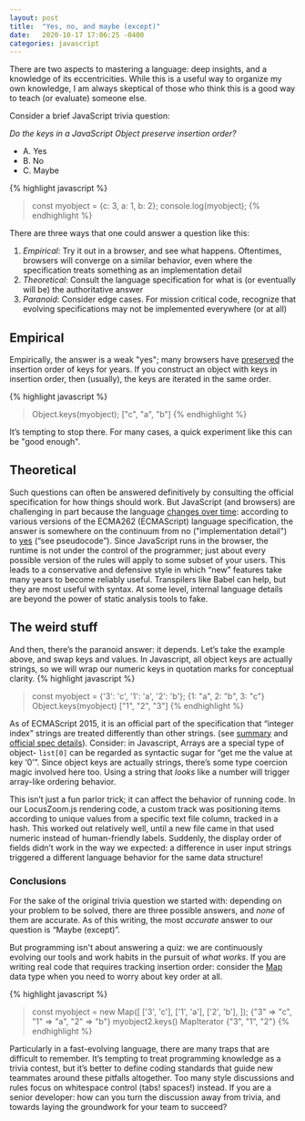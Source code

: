 ```yaml
---
layout: post
title:  "Yes, no, and maybe (except)"
date:   2020-10-17 17:06:25 -0400
categories: javascript 
---
```


There are two aspects to mastering a language: deep insights, and a knowledge of its eccentricities. While this is a useful way to organize my own knowledge, I am always skeptical of those who think this is a good way to teach (or evaluate) someone else.

Consider a brief JavaScript trivia question:

*Do the keys in a JavaScript Object preserve insertion order?*

* A. Yes
* B. No
* C. Maybe


{% highlight javascript %}
> const myobject = {c: 3, a: 1, b: 2};
> console.log(myobject);
{% endhighlight %}


There are three ways that one could answer a question like this:
1. *Empirical*: Try it out in a browser,  and see what happens. Oftentimes, browsers will converge on a similar behavior, even where the specification treats something as an implementation detail
2. *Theoretical*: Consult the language specification for what is (or eventually will be) the authoritative answer
3. *Paranoid*: Consider edge cases. For mission critical code, recognize that evolving specifications may not be implemented everywhere (or at all)

## Empirical
Empirically, the answer is a weak "yes"; many browsers have [preserved](https://bugs.chromium.org/p/v8/issues/detail?id=164) the insertion order of keys for years. If you construct an object with keys in insertion order, then (usually), the keys are iterated in the same order.

{% highlight javascript %}
> Object.keys(myobject);
["c", "a", "b"]
{% endhighlight %}

It’s tempting to stop there. For many cases, a quick experiment like this can be "good enough".

## Theoretical
Such questions can often be answered definitively by consulting the official specification for how things should work. But JavaScript (and browsers) are challenging in part because the language [changes over time](https://stackoverflow.com/a/58444013): according to various versions of the ECMA262 (ECMAScript) language specification, the answer is somewhere on the continuum from no ("implementation detail") to [yes](https://github.com/tc39/ecma262/pull/1791) (“see pseudocode”). Since JavaScript runs in the browser, the runtime is not under the control of the programmer; just about every possible version of the rules will apply to some subset of your users. This leads to a conservative and defensive style in which “new” features take many years to become reliably useful. Transpilers like Babel can help, but they are most useful with syntax. At some level, internal language details are beyond the power of static analysis tools to fake.

## The weird stuff
And then, there’s the paranoid answer: it depends.  Let’s take the example above, and swap keys and values. In Javascript, all object keys are actually strings, so we will wrap our numeric keys in quotation marks for conceptual clarity.
{% highlight javascript %}
> const myobject = {'3': 'c', '1': 'a', '2': 'b'};
{1: "a", 2: "b", 3: "c"}
> Object.keys(myobject)
["1", "2", "3"]
{% endhighlight %}

As of ECMAScript 2015, it is an official part of the specification that “integer index” strings are treated differently than other strings. (see [summary](https://stackoverflow.com/a/54670669) and  [official spec details](https://www.ecma-international.org/ecma-262/9.0/index.html#sec-ordinaryownpropertykeys)). Consider: in Javascript, Arrays are a special type of object- `list[0]` can be regarded as syntactic sugar for “get me the value at key ‘0’”. Since object keys are actually strings, there’s some type coercion magic involved here too. Using a string that *looks* like a number will trigger array-like ordering behavior. 

This isn’t just a fun parlor trick; it can affect the behavior of running code.  In our LocusZoom.js rendering code, a custom track was positioning items according to unique values from a specific text file column, tracked in a hash. This worked out relatively well, until a new file came in that used numeric instead of human-friendly labels. Suddenly, the display order of fields didn’t work in the way we expected: a difference in user input strings triggered a different language behavior for the same data structure!

### Conclusions
For the sake of the original trivia question we started with: depending on your problem to be solved, there are three possible answers, and *none* of them are accurate. As of this writing, the most *accurate* answer to our question is “Maybe (except)”.  

But programming isn't about answering a quiz: we are continuously evolving our tools and work habits in the pursuit of *what works*. If you are writing real code that requires tracking insertion order: consider the [Map](https://developer.mozilla.org/en-US/docs/Web/JavaScript/Reference/Global_Objects/Map) data type when you need to worry about key order at all.

{% highlight javascript %}
> const myobject = new Map([
    ['3', 'c'],
    ['1', 'a'], 
    ['2', 'b'],
]);
{"3" => "c", "1" => "a", "2" => "b"}
> myobject2.keys()
MapIterator {"3", "1", "2"}
{% endhighlight %}

Particularly in a fast-evolving language, there are many traps that are difficult to remember. It’s tempting to treat programming knowledge as a trivia contest, but it’s better to define coding standards that guide new teammates around these pitfalls altogether. Too many style discussions and rules focus on whitespace control (tabs! spaces!) instead. If you are a senior developer: how can you turn the discussion away from trivia, and towards laying the groundwork for your team to succeed?
